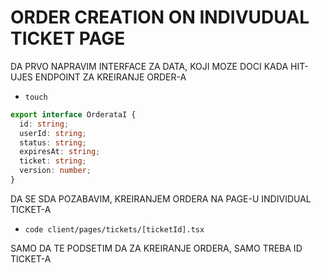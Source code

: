 # ORDER CREATION ON INDIVUDUAL TICKET PAGE

DA PRVO NAPRAVIM INTERFACE ZA DATA, KOJI MOZE DOCI KADA HIT-UJES ENDPOINT ZA KREIRANJE ORDER-A

- `touch `

```ts
export interface OrderataI {
  id: string;
  userId: string;
  status: string;
  expiresAt: string;
  ticket: string;
  version: number;
}

```

DA SE SDA POZABAVIM, KREIRANJEM ORDERA NA PAGE-U INDIVIDUAL TICKET-A

- `code client/pages/tickets/[ticketId].tsx`

SAMO DA TE PODSETIM DA ZA KREIRANJE ORDERA, SAMO TREBA ID TICKET-A

```tsx

```
